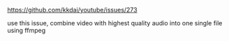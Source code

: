 https://github.com/kkdai/youtube/issues/273

use this issue, combine video with highest quality audio into one single file using ffmpeg
